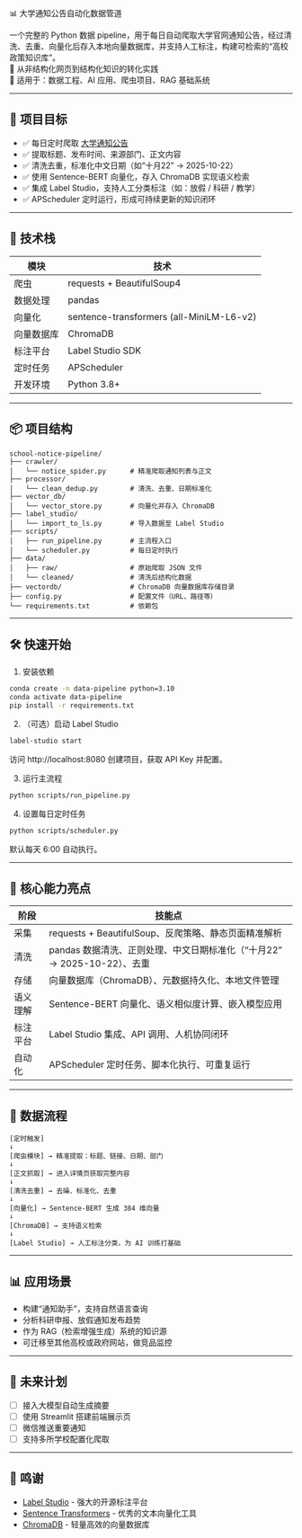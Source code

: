 
📊 大学通知公告自动化数据管道

一个完整的 Python 数据 pipeline，用于每日自动爬取大学官网通知公告，经过清洗、去重、向量化后存入本地向量数据库，并支持人工标注，构建可检索的“高校政策知识库”。  
🔁 从非结构化网页到结构化知识的转化实践  
🎯 适用于：数据工程、AI 应用、爬虫项目、RAG 基础系统

---

## 🚀 项目目标
- ✅ 每日定时爬取 [大学通知公告](https://XXX/newtzgg-list.jsp?urltype=tree.TreeTempUrl&wbtreeid=1187)
- ✅ 提取标题、发布时间、来源部门、正文内容
- ✅ 清洗去重，标准化中文日期（如“十月22” → 2025-10-22）
- ✅ 使用 Sentence-BERT 向量化，存入 ChromaDB 实现语义检索
- ✅ 集成 Label Studio，支持人工分类标注（如：放假 / 科研 / 教学）
- ✅ APScheduler 定时运行，形成可持续更新的知识闭环

---

## 🧱 技术栈

| 模块 | 技术 |
|------|------|
| 爬虫 | requests + BeautifulSoup4 |
| 数据处理 | pandas |
| 向量化 | sentence-transformers (all-MiniLM-L6-v2) |
| 向量数据库 | ChromaDB |
| 标注平台 | Label Studio SDK |
| 定时任务 | APScheduler |
| 开发环境 | Python 3.8+ |

---

## 📦 项目结构

```
school-notice-pipeline/
├── crawler/
│   └── notice_spider.py      # 精准爬取通知列表与正文
├── processor/
│   └── clean_dedup.py        # 清洗、去重、日期标准化
├── vector_db/
│   └── vector_store.py       # 向量化并存入 ChromaDB
├── label_studio/
│   └── import_to_ls.py       # 导入数据至 Label Studio
├── scripts/
│   ├── run_pipeline.py       # 主流程入口
│   └── scheduler.py          # 每日定时执行
├── data/
│   ├── raw/                  # 原始爬取 JSON 文件
│   └── cleaned/              # 清洗后结构化数据
├── vectordb/                 # ChromaDB 向量数据库存储目录
├── config.py                 # 配置文件（URL、路径等）
└── requirements.txt          # 依赖包
```

---

## 🛠️ 快速开始

1. 安装依赖  
```bash
conda create -n data-pipeline python=3.10
conda activate data-pipeline
pip install -r requirements.txt
```

2. （可选）启动 Label Studio  
```bash
label-studio start
```
访问 http://localhost:8080 创建项目，获取 API Key 并配置。

3. 运行主流程  
```bash
python scripts/run_pipeline.py
```

4. 设置每日定时任务  
```bash
python scripts/scheduler.py
```
默认每天 6:00 自动执行。

---

## 🌟 核心能力亮点

| 阶段 | 技能点 |
|------|--------|
| 采集 | requests + BeautifulSoup、反爬策略、静态页面精准解析 |
| 清洗 | pandas 数据清洗、正则处理、中文日期标准化（“十月22” → 2025-10-22）、去重 |
| 存储 | 向量数据库（ChromaDB）、元数据持久化、本地文件管理 |
| 语义理解 | Sentence-BERT 向量化、语义相似度计算、嵌入模型应用 |
| 标注平台 | Label Studio 集成、API 调用、人机协同闭环 |
| 自动化 | APScheduler 定时任务、脚本化执行、可重复运行 |

---

## 🔄 数据流程

```
[定时触发]
↓
[爬虫模块] → 精准提取：标题、链接、日期、部门
↓
[正文抓取] → 进入详情页获取完整内容
↓
[清洗去重] → 去噪、标准化、去重
↓
[向量化] → Sentence-BERT 生成 384 维向量
↓
[ChromaDB] → 支持语义检索
↓
[Label Studio] → 人工标注分类，为 AI 训练打基础
```

---

## 📊 应用场景
- 构建“通知助手”，支持自然语言查询
- 分析科研申报、放假通知发布趋势
- 作为 RAG（检索增强生成）系统的知识源
- 可迁移至其他高校或政府网站，做竞品监控

---

## 🚀 未来计划
- [ ] 接入大模型自动生成摘要
- [ ] 使用 Streamlit 搭建前端展示页
- [ ] 微信推送重要通知
- [ ] 支持多所学校配置化爬取

---

## 🙌 鸣谢
- [Label Studio](https://labelstud.io/) - 强大的开源标注平台
- [Sentence Transformers](https://www.sbert.net/) - 优秀的文本向量化工具
- [ChromaDB](https://www.trychroma.com/) - 轻量高效的向量数据库
```
